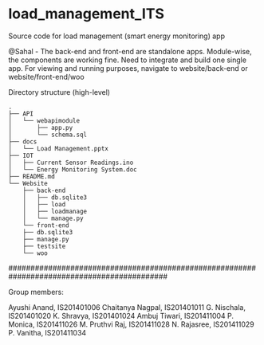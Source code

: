 # load_management_ITS
Source code for load management (smart energy monitoring) app

@Sahal - The back-end and front-end are standalone apps. Module-wise, the components are working fine. Need to integrate and build one single app.
For viewing and running purposes, navigate to website/back-end or website/front-end/woo

Directory structure (high-level)

```
.
├── API
│   └── webapimodule
│       ├── app.py
│       └── schema.sql
├── docs
│   └── Load Management.pptx
├── IOT
│   ├── Current Sensor Readings.ino
│   └── Energy Monitoring System.doc
├── README.md
└── Website
    ├── back-end
    │   ├── db.sqlite3
    │   ├── load
    │   ├── loadmanage
    │   └── manage.py
    └── front-end
	├── db.sqlite3
	├── manage.py
	├── testsite
	└── woo
```
	
############################################################################################

Group members:

Ayushi Anand, IS201401006
Chaitanya Nagpal, IS201401011
G. Nischala, IS201401020
K. Shravya, IS201401024
Ambuj Tiwari, IS201411004
P. Monica, IS201411026
M. Pruthvi Raj, IS201411028
N. Rajasree, IS201411029
P. Vanitha, IS201411034
